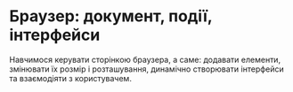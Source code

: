 # Браузер: документ, події, інтерфейси 

Навчимося керувати сторінкою браузера, а саме: додавати елементи, змінювати їх розмір і розташування, динамічно створювати інтерфейси та взаємодіяти з користувачем.
